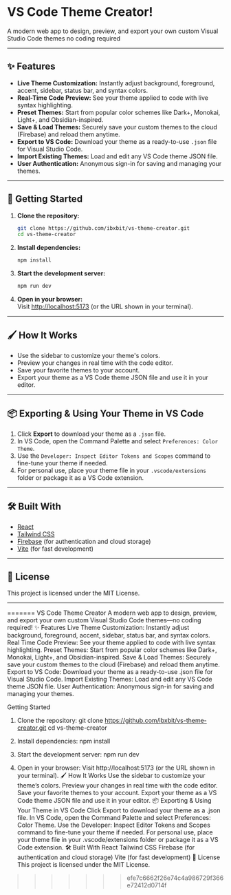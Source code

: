 # VS Code Theme Creator!

A modern web app to design, preview, and export your own custom Visual Studio Code themes no coding required

---

## ✨ Features

- **Live Theme Customization:** Instantly adjust background, foreground, accent, sidebar, status bar, and syntax colors.
- **Real-Time Code Preview:** See your theme applied to code with live syntax highlighting.
- **Preset Themes:** Start from popular color schemes like Dark+, Monokai, Light+, and Obsidian-inspired.
- **Save & Load Themes:** Securely save your custom themes to the cloud (Firebase) and reload them anytime.
- **Export to VS Code:** Download your theme as a ready-to-use `.json` file for Visual Studio Code.
- **Import Existing Themes:** Load and edit any VS Code theme JSON file.
- **User Authentication:** Anonymous sign-in for saving and managing your themes.
   
--- 
      
## 🚀 Getting Started  

1. **Clone the repository:** 
   ```sh 
   git clone https://github.com/ibxbit/vs-theme-creator.git
   cd vs-theme-creator  
   ```
  
2. **Install dependencies:**
   ```sh
   npm install
   ```

3. **Start the development server:**
   ```sh
   npm run dev
   ```

4. **Open in your browser:**  
   Visit [http://localhost:5173](http://localhost:5173) (or the URL shown in your terminal).

---

## 🖌️ How It Works

- Use the sidebar to customize your theme's colors.
- Preview your changes in real time with the code editor.
- Save your favorite themes to your account.
- Export your theme as a VS Code theme JSON file and use it in your editor.

---

## 📦 Exporting & Using Your Theme in VS Code

1. Click **Export** to download your theme as a `.json` file.
2. In VS Code, open the Command Palette and select `Preferences: Color Theme`.
3. Use the `Developer: Inspect Editor Tokens and Scopes` command to fine-tune your theme if needed.
4. For personal use, place your theme file in your `.vscode/extensions` folder or package it as a VS Code extension.

---

## 🛠️ Built With

- [React](https://reactjs.org/)
- [Tailwind CSS](https://tailwindcss.com/)
- [Firebase](https://firebase.google.com/) (for authentication and cloud storage)
- [Vite](https://vitejs.dev/) (for fast development)

---

## 📄 License

This project is licensed under the MIT License.

---
=======
VS Code Theme Creator
A modern web app to design, preview, and export your own custom Visual Studio Code themes—no coding required!
✨ Features
Live Theme Customization: Instantly adjust background, foreground, accent, sidebar, status bar, and syntax colors.
Real Time Code Preview: See your theme applied to code with live syntax highlighting.
Preset Themes: Start from popular color schemes like Dark+, Monokai, Light+, and Obsidian-inspired.
Save & Load Themes: Securely save your custom themes to the cloud (Firebase) and reload them anytime.
Export to VS Code: Download your theme as a ready-to-use .json file for Visual Studio Code.
Import Existing Themes: Load and edit any VS Code theme JSON file.
User Authentication: Anonymous sign-in for saving and managing your themes.

 Getting Started
1. Clone the repository:
   git clone https://github.com/ibxbit/vs-theme-creator.git
   cd vs-theme-creator
2. Install dependencies:
   npm install
3. Start the development server:
   npm run dev

4. Open in your browser:
Visit http://localhost:5173 (or the URL shown in your terminal).
🖌️ How It Works
Use the sidebar to customize your theme’s colors.
Preview your changes in real time with the code editor.
Save your favorite themes to your account.
Export your theme as a VS Code theme JSON file and use it in your editor.
📦 Exporting & Using Your Theme in VS Code
Click Export to download your theme as a .json file.
In VS Code, open the Command Palette and select Preferences: Color Theme.
Use the Developer: Inspect Editor Tokens and Scopes command to fine-tune your theme if needed.
For personal use, place your theme file in your .vscode/extensions folder or package it as a VS Code extension.
🛠️ Built With
React
Tailwind CSS
Firebase (for authentication and cloud storage)
Vite (for fast development)
📄 License
This project is licensed under the MIT License.
>>>>>>> efe7c6662f26e74c4a986729f366e72412d0714f
